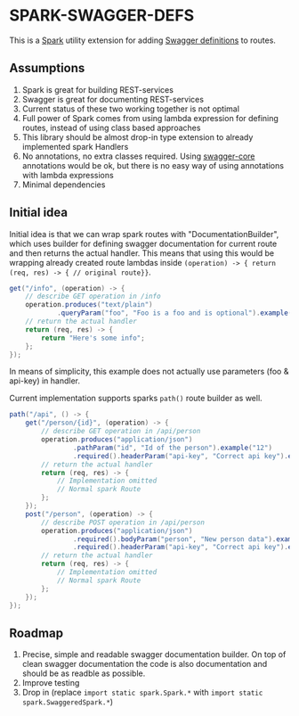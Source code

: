 # SPARK-SWAGGER-DEFS

This is a [Spark](http://sparkjava.com/) utility extension for adding [Swagger definitions](http://swagger.io/) to routes.

## Assumptions

1. Spark is great for building REST-services
2. Swagger is great for documenting REST-services
3. Current status of these two working together is not optimal
4. Full power of Spark comes from using lambda expression for defining routes, instead of using class based approaches
5. This library should be almost drop-in type extension to already implemented spark Handlers
6. No annotations, no extra classes required. Using [swagger-core](https://github.com/swagger-api/swagger-core) annotations would be ok, but there is no easy way of using annotations with lambda expressions
7. Minimal dependencies

## Initial idea

Initial idea is that we can wrap spark routes with "DocumentationBuilder", which uses builder for defining swagger documentation
for current route and then returns the actual handler. This means that using this would be wrapping already created route lambdas
inside `(operation) -> { return (req, res) -> { // original route}}`.

```java
get("/info", (operation) -> {
    // describe GET operation in /info
    operation.produces("text/plain")
            .queryParam("foo", "Foo is a foo and is optional").example("one-two-foo");
    // return the actual handler
    return (req, res) -> {
        return "Here's some info";
    };
});
```

In means of simplicity, this example does not actually use parameters (foo & api-key) in handler.

Current implementation supports sparks `path()` route builder as well.

```java
path("/api", () -> {
    get("/person/{id}", (operation) -> {
        // describe GET operation in /api/person
        operation.produces("application/json")
                .pathParam("id", "Id of the person").example("12")
                .required().headerParam("api-key", "Correct api key").example("9192838139131");
        // return the actual handler
        return (req, res) -> {
            // Implementation omitted
            // Normal spark Route
        };
    });
    post("/person", (operation) -> {
        // describe POST operation in /api/person
        operation.produces("application/json")
                .required().bodyParam("person", "New person data").example(new Person())
                .required().headerParam("api-key", "Correct api key").example("9192838139131");
        // return the actual handler
        return (req, res) -> {
            // Implementation omitted
            // Normal spark Route
        };
    });
});
```

## Roadmap

1. Precise, simple and readable swagger documentation builder. On top of clean swagger documentation the code is also documentation and should be as readble as possible.
2. Improve testing
3. Drop in (replace `import static spark.Spark.*` with `import static spark.SwaggeredSpark.*`)
